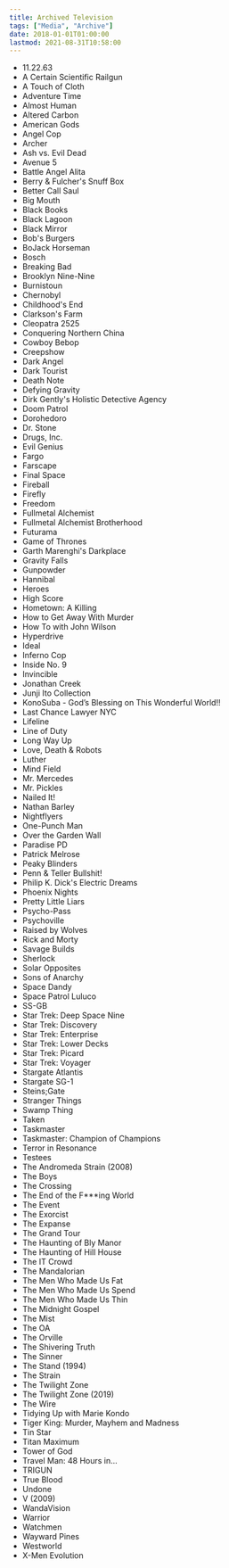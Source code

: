 ```yaml
---
title: Archived Television
tags: ["Media", "Archive"]
date: 2018-01-01T01:00:00
lastmod: 2021-08-31T10:58:00
---
```


<!-- Work in Progress: South Park, Star Trek, The Amazing World of Gumball, The Sinner -->
<!-- Rewatch: Farscape, Gurren Lagann, Lexx, Police Squad!, Swiss Toni, Terry Pratchett's Going Postal, The Boondocks, The Inbetweeners, True Detective -->
<!-- Abandoned: DARK, Designated Survivor, Doctor Who (2005), Fear the Walking Dead, How to Get Away with Murder, Making a Murderer, Sharp Objects, The Simpsons, The Walking Dead, Twin Peaks -->

* 11.22.63
* A Certain Scientific Railgun
* A Touch of Cloth
* Adventure Time
* Almost Human
* Altered Carbon
* American Gods
* Angel Cop
* Archer
* Ash vs. Evil Dead
* Avenue 5
* Battle Angel Alita
* Berry & Fulcher's Snuff Box
* Better Call Saul
* Big Mouth
* Black Books
* Black Lagoon
* Black Mirror
* Bob's Burgers
* BoJack Horseman
* Bosch
* Breaking Bad
* Brooklyn Nine-Nine
* Burnistoun
* Chernobyl
* Childhood's End
* Clarkson's Farm
* Cleopatra 2525
* Conquering Northern China
* Cowboy Bebop
* Creepshow
* Dark Angel
* Dark Tourist
* Death Note
* Defying Gravity
* Dirk Gently's Holistic Detective Agency
* Doom Patrol
* Dorohedoro
* Dr. Stone
* Drugs, Inc.
* Evil Genius
* Fargo
* Farscape
* Final Space
* Fireball
* Firefly
* Freedom
* Fullmetal Alchemist
* Fullmetal Alchemist Brotherhood
* Futurama
* Game of Thrones
* Garth Marenghi's Darkplace
* Gravity Falls
* Gunpowder
* Hannibal
* Heroes
* High Score
* Hometown: A Killing
* How to Get Away With Murder
* How To with John Wilson
* Hyperdrive
* Ideal
* Inferno Cop
* Inside No. 9
* Invincible
* Jonathan Creek
* Junji Ito Collection
* KonoSuba - God’s Blessing on This Wonderful World!!
* Last Chance Lawyer NYC
* Lifeline
* Line of Duty
* Long Way Up
* Love, Death & Robots
* Luther
* Mind Field
* Mr. Mercedes
* Mr. Pickles
* Nailed It!
* Nathan Barley
* Nightflyers
* One-Punch Man
* Over the Garden Wall
* Paradise PD
* Patrick Melrose
* Peaky Blinders
* Penn & Teller Bullshit!
* Philip K. Dick's Electric Dreams
* Phoenix Nights
* Pretty Little Liars
* Psycho-Pass
* Psychoville
* Raised by Wolves
* Rick and Morty
* Savage Builds
* Sherlock
* Solar Opposites
* Sons of Anarchy
* Space Dandy
* Space Patrol Luluco
* SS-GB
* Star Trek: Deep Space Nine
* Star Trek: Discovery
* Star Trek: Enterprise
* Star Trek: Lower Decks
* Star Trek: Picard
* Star Trek: Voyager
* Stargate Atlantis
* Stargate SG-1
* Steins;Gate
* Stranger Things
* Swamp Thing
* Taken
* Taskmaster
* Taskmaster: Champion of Champions
* Terror in Resonance
* Testees
* The Andromeda Strain (2008)
* The Boys
* The Crossing
* The End of the F***ing World
* The Event
* The Exorcist
* The Expanse
* The Grand Tour
* The Haunting of Bly Manor
* The Haunting of Hill House
* The IT Crowd
* The Mandalorian
* The Men Who Made Us Fat
* The Men Who Made Us Spend
* The Men Who Made Us Thin
* The Midnight Gospel
* The Mist
* The OA
* The Orville
* The Shivering Truth
* The Sinner
* The Stand (1994)
* The Strain
* The Twilight Zone
* The Twilight Zone (2019)
* The Wire
* Tidying Up with Marie Kondo
* Tiger King: Murder, Mayhem and Madness
* Tin Star
* Titan Maximum
* Tower of God
* Travel Man: 48 Hours in...
* TRIGUN
* True Blood
* Undone
* V (2009)
* WandaVision
* Warrior
* Watchmen
* Wayward Pines
* Westworld
* X-Men Evolution

